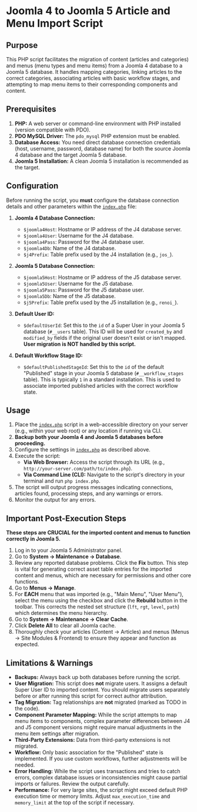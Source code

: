 # Joomla 4 to Joomla 5 Article and Menu Import Script

## Purpose

This PHP script facilitates the migration of content (articles and categories) and menus (menu types and menu items) from a Joomla 4 database to a Joomla 5 database. It handles mapping categories, linking articles to the correct categories, associating articles with basic workflow stages, and attempting to map menu items to their corresponding components and content.

## Prerequisites

1.  **PHP:** A web server or command-line environment with PHP installed (version compatible with PDO).
2.  **PDO MySQL Driver:** The `pdo_mysql` PHP extension must be enabled.
3.  **Database Access:** You need direct database connection credentials (host, username, password, database name) for both the source Joomla 4 database and the target Joomla 5 database.
4.  **Joomla 5 Installation:** A clean Joomla 5 installation is recommended as the target.

## Configuration

Before running the script, you **must** configure the database connection details and other parameters within the [`index.php`](/D:/laragon/www/joomla_import/index.php) file:

1.  **Joomla 4 Database Connection:**
    *   `$joomla4Host`: Hostname or IP address of the J4 database server.
    *   `$joomla4User`: Username for the J4 database.
    *   `$joomla4Pass`: Password for the J4 database user.
    *   `$joomla4Db`: Name of the J4 database.
    *   `$j4Prefix`: Table prefix used by the J4 installation (e.g., `jos_`).

2.  **Joomla 5 Database Connection:**
    *   `$joomla5Host`: Hostname or IP address of the J5 database server.
    *   `$joomla5User`: Username for the J5 database.
    *   `$joomla5Pass`: Password for the J5 database user.
    *   `$joomla5Db`: Name of the J5 database.
    *   `$j5Prefix`: Table prefix used by the J5 installation (e.g., `renoi_`).

3.  **Default User ID:**
    *   `$defaultUserId`: Set this to the `id` of a Super User in your Joomla 5 database (`#__users` table). This ID will be used for `created_by` and `modified_by` fields if the original user doesn't exist or isn't mapped. **User migration is NOT handled by this script.**

4.  **Default Workflow Stage ID:**
    *   `$defaultPublishedStageId`: Set this to the `id` of the default "Published" stage in your Joomla 5 database (`#__workflow_stages` table). This is typically `1` in a standard installation. This is used to associate imported published articles with the correct workflow state.

## Usage

1.  Place the [`index.php`](/D:/laragon/www/joomla_import/index.php) script in a web-accessible directory on your server (e.g., within your web root) or any location if running via CLI.
2.  **Backup both your Joomla 4 and Joomla 5 databases before proceeding.**
3.  Configure the settings in [`index.php`](/D:/laragon/www/joomla_import/index.php) as described above.
4.  Execute the script:
    *   **Via Web Browser:** Access the script through its URL (e.g., `http://your-server.com/path/to/index.php`).
    *   **Via Command Line (CLI):** Navigate to the script's directory in your terminal and run `php index.php`.
5.  The script will output progress messages indicating connections, articles found, processing steps, and any warnings or errors.
6.  Monitor the output for any errors.

## Important Post-Execution Steps

**These steps are CRUCIAL for the imported content and menus to function correctly in Joomla 5.**

1.  Log in to your Joomla 5 Administrator panel.
2.  Go to **System -> Maintenance -> Database**.
3.  Review any reported database problems. Click the **Fix** button. This step is vital for generating correct asset table entries for the imported content and menus, which are necessary for permissions and other core functions.
4.  Go to **Menus -> Manage**.
5.  For **EACH** menu that was imported (e.g., "Main Menu", "User Menu"), select the menu using the checkbox and click the **Rebuild** button in the toolbar. This corrects the nested set structure (`lft`, `rgt`, `level`, `path`) which determines the menu hierarchy.
6.  Go to **System -> Maintenance -> Clear Cache**.
7.  Click **Delete All** to clear all Joomla cache.
8.  Thoroughly check your articles (Content -> Articles) and menus (Menus -> Site Modules & Frontend) to ensure they appear and function as expected.

## Limitations & Warnings

*   **Backups:** Always back up both databases before running the script.
*   **User Migration:** This script does **not** migrate users. It assigns a default Super User ID to imported content. You should migrate users separately before or after running this script for correct author attribution.
*   **Tag Migration:** Tag relationships are **not** migrated (marked as TODO in the code).
*   **Component Parameter Mapping:** While the script attempts to map menu items to components, complex parameter differences between J4 and J5 component versions might require manual adjustments in the menu item settings after migration.
*   **Third-Party Extensions:** Data from third-party extensions is not migrated.
*   **Workflow:** Only basic association for the "Published" state is implemented. If you use custom workflows, further adjustments will be needed.
*   **Error Handling:** While the script uses transactions and tries to catch errors, complex database issues or inconsistencies might cause partial imports or failures. Review the output carefully.
*   **Performance:** For very large sites, the script might exceed default PHP execution time or memory limits. Adjust `max_execution_time` and `memory_limit` at the top of the script if necessary.
